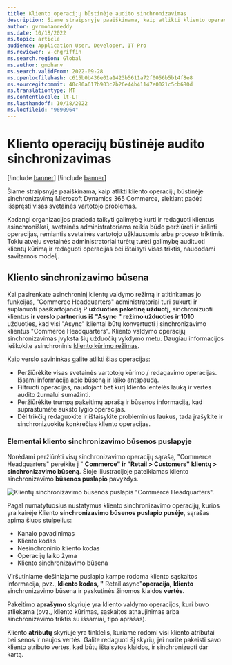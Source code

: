 ```yaml
---
title: Kliento operacijų būstinėje audito sinchronizavimas
description: Šiame straipsnyje paaiškinama, kaip atlikti kliento operacijų būstinėje sinchronizavimą Microsoft Dynamics 365 Commerce, siekiant padėti išspręsti visas svetainės vartotojo problemas.
author: gvrmohanreddy
ms.date: 10/18/2022
ms.topic: article
audience: Application User, Developer, IT Pro
ms.reviewer: v-chgriffin
ms.search.region: Global
ms.author: gmohanv
ms.search.validFrom: 2022-09-28
ms.openlocfilehash: c615b0b436e01a1423b5611a72f0056b5b14f8e8
ms.sourcegitcommit: 40c80a617b903c2b26e44b41147e0021c5cb680d
ms.translationtype: MT
ms.contentlocale: lt-LT
ms.lasthandoff: 10/18/2022
ms.locfileid: "9690964"
---
```

# <a name="audit-synchronization-of-customer-operations-in-headquarters"></a>Kliento operacijų būstinėje audito sinchronizavimas

[!include [banner](includes/banner.md)]
[!include [banner](includes/preview-banner.md)]

Šiame straipsnyje paaiškinama, kaip atlikti kliento operacijų būstinėje sinchronizavimą Microsoft Dynamics 365 Commerce, siekiant padėti išspręsti visas svetainės vartotojo problemas.

Kadangi organizacijos pradeda taikyti galimybę kurti ir redaguoti klientus asinchroniškai, svetainės administratoriams reikia būdo peržiūrėti ir šalinti operacijas, remiantis svetainės vartotojo užklausomis arba proceso triktimis. Tokiu atveju svetainės administratoriai turėtų turėti galimybę audituoti klientų kūrimą ir redaguoti operacijas bei ištaisyti visas triktis, naudodami savitarnos modelį.

## <a name="customer-synchronization-status"></a>Kliento sinchronizavimo būsena

Kai pasirenkate asinchroninį klientų valdymo režimą ir atitinkamas jo funkcijas, "Commerce Headquarters" administratoriai turi sukurti ir suplanuoti pasikartojančią P **užduoties paketinę užduotį,** sinchronizuoti klientus **ir verslo partnerius iš "Async** **" režimo užduoties ir 1010** užduoties, kad visi "Async" klientai būtų konvertuoti į sinchronizavimo klientus "Commerce Headquarters". Kliento valdymo operacijų sinchronizavimas įvyksta šių užduočių vykdymo metu. Daugiau informacijos ieškokite asinchroninis [kliento kūrimo režimas](async-customer-mode.md).

Kaip verslo savininkas galite atlikti šias operacijas:

- Peržiūrėkite visas svetainės vartotojų kūrimo / redagavimo operacijas. Išsami informacija apie būseną ir laiko antspaudą.
- Filtruoti operacijas, naudojant bet kurį kliento lentelės lauką ir vertes audito žurnalui sumažinti.
- Peržiūrėkite trumpą pakeitimų aprašą ir būsenos informaciją, kad suprastumėte aukšto lygio operacijas.
- Dėl trikčių redaguokite ir ištaisykite probleminius laukus, tada įrašykite ir sinchronizuokite konkrečias kliento operacijas.

### <a name="elements-on-the-customer-synchronization-status-page"></a>Elementai kliento sinchronizavimo būsenos puslapyje

Norėdami peržiūrėti visų sinchronizavimo operacijų sąrašą, "Commerce Headquarters" pereikite į " **Commerce" ir "Retail \> Customers" klientų \> sinchronizavimo būseną**. Šioje iliustracijoje pateikiamas kliento sinchronizavimo **būsenos puslapio** pavyzdys.

![Klientų sinchronizavimo būsenos puslapis "Commerce Headquarters".](media/D365-Commerce-Customer-Mgmt-Audi-Async-Operations.png)

Pagal numatytuosius nustatymus kliento sinchronizavimo operacijų, kurios yra kairėje Kliento **sinchronizavimo būsenos puslapio pusėje,** sąrašas apima šiuos stulpelius:

- Kanalo pavadinimas
- Kliento kodas
- Nesinchroninio kliento kodas
- Operacijų laiko žyma
- Kliento sinchronizavimo būsena

Viršutiniame dešiniajame puslapio kampe rodoma kliento sąskaitos informacija, pvz., **kliento kodas, "** Retail async"**operacija,** **kliento** sinchronizavimo būsena ir paskutinės žinomos klaidos **vertės.**

Pakeitimo **aprašymo** skyriuje yra kliento valdymo operacijos, kuri buvo atliekama (pvz., kliento kūrimas, sąskaitos atnaujinimas arba sinchronizavimo triktis su išsamiai, tipo aprašas).

Kliento **atributų** skyriuje yra tinklelis, kuriame rodomi visi kliento atributai bei senos ir naujos vertės. Galite redaguoti šį skyrių, jei norite pakeisti savo kliento atributo vertes, kad būtų ištaisytos klaidos, ir sinchronizuoti dar kartą.
